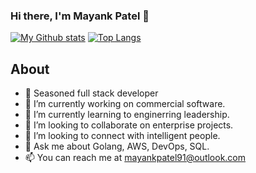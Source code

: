 ### Hi there, I'm Mayank Patel 👋

[![My Github stats](https://github-readme-stats.vercel.app/api?username=maknahar&count_private=true&show_icons=true&theme=dracula)](https://www.linkedin.com/in/maknahar) [![Top Langs](https://github-readme-stats.vercel.app/api/top-langs/?username=maknahar&layout=compact&theme=dracula)](https://www.linkedin.com/in/maknahar)

## About
- 🤠 Seasoned full stack developer
- 🔭 I’m currently working on commercial software.
- 🌱 I’m currently learning to enginerring leadership.
- 👯 I’m looking to collaborate on enterprise projects.
- 🤔 I’m looking to connect with intelligent people.
- 💬 Ask me about Golang, AWS, DevOps, SQL.
- 📫 You can reach me at mayankpatel91@outlook.com
